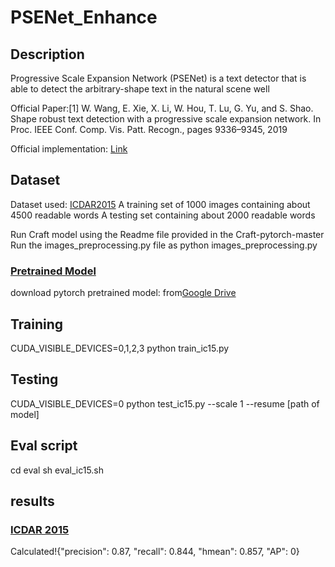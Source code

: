 # PSENet_Enhance
## Description
Progressive Scale Expansion Network (PSENet) is a text detector that is able to detect the arbitrary-shape text in the natural scene well

Official Paper:[1] W. Wang, E. Xie, X. Li, W. Hou, T. Lu, G. Yu, and S. Shao. Shape robust text detection with a progressive scale expansion network. In Proc. IEEE Conf. Comp. Vis. Patt. Recogn., pages 9336–9345, 2019

Official implementation: [Link](https://github.com/whai362/PSENet.git)

## Dataset
Dataset used: [ICDAR2015](https://rrc.cvc.uab.es/?ch=4&com=tasks#TextLocalization)
A training set of 1000 images containing about 4500 readable words
A testing set containing about 2000 readable words

Run Craft model using the Readme file provided in the Craft-pytorch-master
Run the images_preprocessing.py file as
python images_preprocessing.py
### [Pretrained Model](#contents)

download pytorch pretrained model: from[Google Drive](https://drive.google.com/file/d/1vIp3sHLmF3xQieIkfDaDSEb8qJMIpoqw/view?usp=drive_link)

## Training
CUDA_VISIBLE_DEVICES=0,1,2,3 python train_ic15.py

## Testing
CUDA_VISIBLE_DEVICES=0 python test_ic15.py --scale 1 --resume [path of model]

## Eval script
cd eval
sh eval_ic15.sh

## results
### [ICDAR 2015](http://rrc.cvc.uab.es/?ch=4&com=evaluation&task=1)
Calculated!{"precision": 0.87, "recall": 0.844, "hmean": 0.857, "AP": 0}
